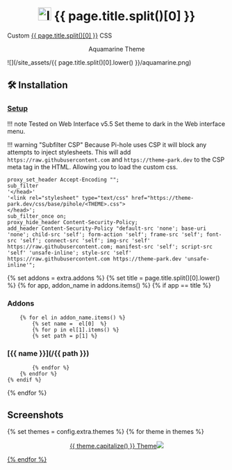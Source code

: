 <h1 align="center"> <img src="/site_assets/{{ page.title.split()[0].lower() }}/logo.png" alt="logo" width="30" height="30"> {{ page.title.split()[0] }}</h1>

Custom [{{ page.title.split()[0] }}](https://github.com/pi-hole/pi-hole) CSS

<p align="center"> Aquamarine Theme </p>

![](/site_assets/{{ page.title.split()[0].lower() }}/aquamarine.png)


## 🛠️ Installation

### [Setup](/setup)

!!! note
    Tested on Web Interface v5.5
     Set theme to dark in the Web  interface menu.

!!! warning "Subfilter CSP"
    Because Pi-hole uses CSP it will block any attempts to inject stylesheets.
    This will add `https://raw.githubusercontent.com` and `https://theme-park.dev` to the CSP meta tag in the HTML. Allowing you to load the custom css.

```nginx
proxy_set_header Accept-Encoding "";
sub_filter
'</head>'
'<link rel="stylesheet" type="text/css" href="https://theme-park.dev/css/base/pihole/<THEME>.css">
</head>';
sub_filter_once on;
proxy_hide_header Content-Security-Policy;
add_header Content-Security-Policy "default-src 'none'; base-uri 'none'; child-src 'self'; form-action 'self'; frame-src 'self'; font-src 'self'; connect-src 'self'; img-src 'self' https://raw.githubusercontent.com; manifest-src 'self'; script-src 'self' 'unsafe-inline'; style-src 'self' https://raw.githubusercontent.com https://theme-park.dev 'unsafe-inline'";
```

{% set addons = extra.addons %}
{% set title = page.title.split()[0].lower() %}
{% for app, addon_name in addons.items() %}
    {% if app  ==  title %}

### Addons

        {% for el in addon_name.items() %}
            {% set name =  el[0]  %}
            {% for p in el[1].items() %}
            {% set path = p[1] %}

### [{{ name }}](/{{ path }})

            {% endfor %}
        {% endfor %}
    {% endif %}
{% endfor %}

## Screenshots

{% set themes = config.extra.themes %}
{% for theme in themes %}
<p align="center">  
<a href="/site_assets/{{ page.title.split()[0].lower() }}/{{ theme }}.png">{{ theme.capitalize() }} Theme<img src="/site_assets/{{ page.title.split()[0].lower() }}/{{ theme }}.png"></img>
</p>
{% endfor %}
